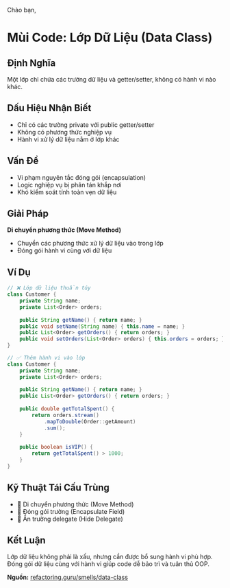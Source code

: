 Chào bạn,
# **Mùi Code: Lớp Dữ Liệu (Data Class)**

## **Định Nghĩa**
Một lớp chỉ chứa các trường dữ liệu và getter/setter, không có hành vi nào khác.

## **Dấu Hiệu Nhận Biết**
- Chỉ có các trường private với public getter/setter
- Không có phương thức nghiệp vụ
- Hành vi xử lý dữ liệu nằm ở lớp khác

## **Vấn Đề**
- Vi phạm nguyên tắc đóng gói (encapsulation)
- Logic nghiệp vụ bị phân tán khắp nơi
- Khó kiểm soát tính toàn vẹn dữ liệu

## **Giải Pháp**
**Di chuyển phương thức (Move Method)**
- Chuyển các phương thức xử lý dữ liệu vào trong lớp
- Đóng gói hành vi cùng với dữ liệu

## **Ví Dụ**
```java
// ❌ Lớp dữ liệu thuần túy
class Customer {
    private String name;
    private List<Order> orders;
    
    public String getName() { return name; }
    public void setName(String name) { this.name = name; }
    public List<Order> getOrders() { return orders; }
    public void setOrders(List<Order> orders) { this.orders = orders; }
}

// ✅ Thêm hành vi vào lớp
class Customer {
    private String name;
    private List<Order> orders;
    
    public String getName() { return name; }
    public List<Order> getOrders() { return orders; }
    
    public double getTotalSpent() {
        return orders.stream()
            .mapToDouble(Order::getAmount)
            .sum();
    }
    
    public boolean isVIP() {
        return getTotalSpent() > 1000;
    }
}
```

## **Kỹ Thuật Tái Cấu Trùng**
- 🔧 Di chuyển phương thức (Move Method)
- 🔧 Đóng gói trường (Encapsulate Field)
- 🔧 Ẩn trường delegate (Hide Delegate)

## **Kết Luận**
Lớp dữ liệu không phải là xấu, nhưng cần được bổ sung hành vi phù hợp. Đóng gói dữ liệu cùng với hành vi giúp code dễ bảo trì và tuân thủ OOP.

**Nguồn:** [refactoring.guru/smells/data-class](https://refactoring.guru/smells/data-class)
